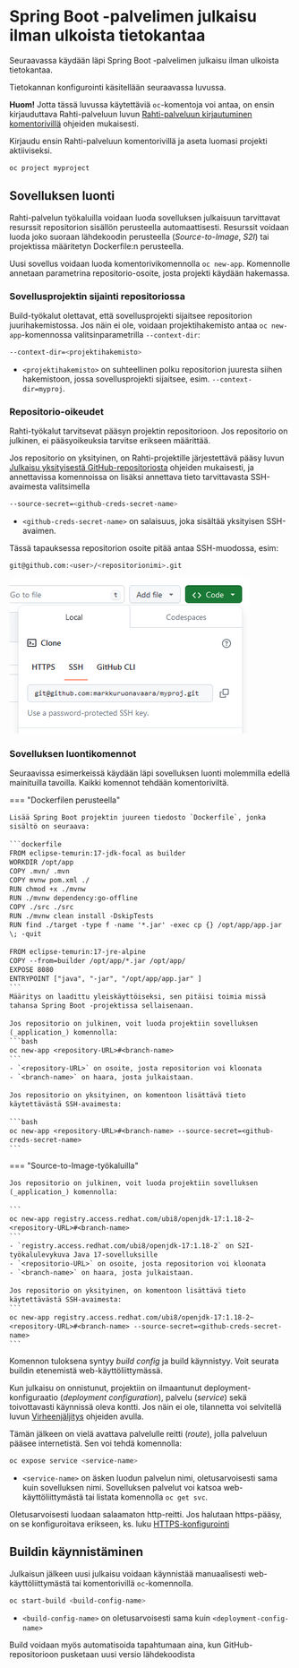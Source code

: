 # Spring Boot -palvelimen julkaisu ilman ulkoista tietokantaa

Seuraavassa käydään läpi Spring Boot -palvelimen julkaisu ilman ulkoista tietokantaa.

Tietokannan konfigurointi käsitellään seuraavassa luvussa.

__Huom!__ Jotta tässä luvussa käytettäviä `oc`-komentoja voi antaa, on ensin kirjauduttava Rahti-palveluun luvun [Rahti-palveluun kirjautuminen komentorivillä](komentorivityokalun_asennus.md#rahti-palveluun-kirjautuminen-komentorivilla) ohjeiden mukaisesti.

Kirjaudu ensin Rahti-palveluun komentorivillä ja aseta luomasi projekti aktiiviseksi.

```bash
oc project myproject
```

## Sovelluksen luonti

Rahti-palvelun työkaluilla voidaan luoda sovelluksen julkaisuun tarvittavat resurssit repositorion sisällön perusteella automaattisesti. Resurssit voidaan luoda joko suoraan lähdekoodin perusteella (_Source-to-Image_, _S2I_) tai projektissa määritetyn Dockerfile:n perusteella. 

Uusi sovellus voidaan luoda komentorivikomennolla `oc new-app`. Komennolle annetaan parametrina repositorio-osoite, josta projekti käydään hakemassa. 

### Sovellusprojektin sijainti repositoriossa

Build-työkalut olettavat, että sovellusprojekti sijaitsee repositorion juurihakemistossa. Jos näin ei ole, voidaan projektihakemisto antaa `oc new-app`-komennossa valitsinparametrilla `--context-dir`:

```bash
--context-dir=<projektihakemisto>
```
- `<projektihakemisto>` on suhteellinen polku repositorion juuresta siihen hakemistoon, jossa sovellusprojekti sijaitsee, esim. `--context-dir=myproj`. 

### Repositorio-oikeudet

Rahti-työkalut tarvitsevat pääsyn projektin repositorioon. Jos repositorio on julkinen, ei pääsyoikeuksia tarvitse erikseen määrittää.

Jos repositorio on yksityinen, on Rahti-projektille järjestettävä pääsy luvun [Julkaisu yksityisestä GitHub-repositoriosta](julkaisu_yksityisesta_repositoriosta.md) ohjeiden mukaisesti, ja annettavissa komennoissa on lisäksi annettava  tieto tarvittavasta SSH-avaimesta valitsimella 

```bash
--source-secret=<github-creds-secret-name>
```

- `<github-creds-secret-name>` on salaisuus, joka sisältää yksityisen SSH-avaimen.

Tässä tapauksessa repositorion osoite pitää antaa SSH-muodossa, esim:

```bash
git@github.com:<user>/<repositorionimi>.git
```
![](./img/github_ssh_address.png)

### Sovelluksen luontikomennot

Seuraavissa esimerkeissä käydään läpi sovelluksen luonti molemmilla edellä mainituilla tavoilla. Kaikki komennot tehdään komentoriviltä. 

=== "Dockerfilen perusteella"

    Lisää Spring Boot projektin juureen tiedosto `Dockerfile`, jonka sisältö on seuraava:

    ```dockerfile
    FROM eclipse-temurin:17-jdk-focal as builder
    WORKDIR /opt/app
    COPY .mvn/ .mvn
    COPY mvnw pom.xml ./
    RUN chmod +x ./mvnw
    RUN ./mvnw dependency:go-offline
    COPY ./src ./src
    RUN ./mvnw clean install -DskipTests 
    RUN find ./target -type f -name '*.jar' -exec cp {} /opt/app/app.jar \; -quit

    FROM eclipse-temurin:17-jre-alpine
    COPY --from=builder /opt/app/*.jar /opt/app/
    EXPOSE 8080
    ENTRYPOINT ["java", "-jar", "/opt/app/app.jar" ]
    ``` 
    Määritys on laadittu yleiskäyttöiseksi, sen pitäisi toimia missä tahansa Spring Boot -projektissa sellaisenaan.

    Jos repositorio on julkinen, voit luoda projektiin sovelluksen (_application_) komennolla:
    ```bash
    oc new-app <repository-URL>#<branch-name>
    ```
    - `<repository-URL>` on osoite, josta repositorion voi kloonata
    - `<branch-name>` on haara, josta julkaistaan.

    Jos repositorio on yksityinen, on komentoon lisättävä tieto käytettävästä SSH-avaimesta:

    ```bash
    oc new-app <repository-URL>#<branch-name> --source-secret=<github-creds-secret-name>
    ```

=== "Source-to-Image-työkaluilla"

    Jos repositorio on julkinen, voit luoda projektiin sovelluksen (_application_) komennolla:

    ```
    oc new-app registry.access.redhat.com/ubi8/openjdk-17:1.18-2~<repository-URL>#<branch-name>
    ```
    - `registry.access.redhat.com/ubi8/openjdk-17:1.18-2` on S2I-työkalulevykuva Java 17-sovelluksille
    - `<repositorio-URL>` on osoite, josta repositorion voi kloonata
    - `<branch-name>` on haara, josta julkaistaan.

    Jos repositorio on yksityinen, on komentoon lisättävä tieto käytettävästä SSH-avaimesta:
    ```
    oc new-app registry.access.redhat.com/ubi8/openjdk-17:1.18-2~<repository-URL>#<branch-name> --source-secret=<github-creds-secret-name>
    ```

Komennon tuloksena syntyy _build config_ ja build käynnistyy. Voit seurata buildin etenemistä web-käyttöliittymässä.

Kun julkaisu on onnistunut, projektiin on ilmaantunut deployment-konfiguraatio (_deployment configuration_), palvelu (_service_) sekä toivottavasti käynnissä oleva kontti. Jos näin ei ole, tilannetta voi selvitellä luvun [Virheenjäljitys](virheenjaljitys.md) ohjeiden avulla.

Tämän jälkeen on vielä avattava palvelulle reitti (_route_), jolla palveluun pääsee internetistä. Sen voi tehdä komennolla:

```bash
oc expose service <service-name>
```
- `<service-name>` on äsken luodun palvelun nimi, oletusarvoisesti sama kuin sovelluksen nimi. Sovelluksen palvelut voi katsoa web-käyttöliittymästä tai listata komennolla `oc get svc`.

Oletusarvoisesti luodaan salaamaton http-reitti. Jos halutaan https-pääsy, on se konfiguroitava erikseen, ks. luku [HTTPS-konfigurointi](#https-konfigurointi)

## Buildin käynnistäminen

Julkaisun jälkeen uusi julkaisu voidaan käynnistää manuaalisesti web-käyttöliittymästä tai komentorivillä `oc`-komennolla.  
```bash
oc start-build <build-config-name>
```
- `<build-config-name>` on oletusarvoisesti sama kuin `<deployment-config-name>`

Build voidaan myös automatisoida tapahtumaan aina, kun GitHub-repositorioon pusketaan uusi versio lähdekoodista
